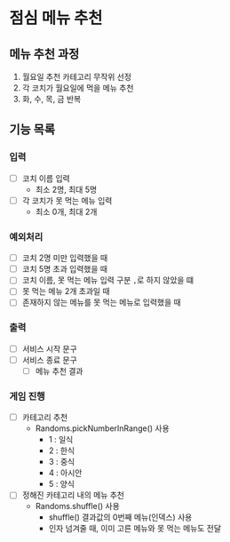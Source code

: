 # 점심 메뉴 추천

## 메뉴 추천 과정
1. 월요일 추천 카테고리 무작위 선정
2. 각 코치가 월요일에 먹을 메뉴 추천
3. 화, 수, 목, 금 반복



## 기능 목록

### 입력
- [ ] 코치 이름 입력
    - 최소 2명, 최대 5명
- [ ] 각 코치가 못 먹는 메뉴 입력
    - 최소 0개, 최대 2개

### 예외처리
- [ ] 코치 2명 미만 입력했을 때
- [ ] 코치 5명 초과 입력했을 때
- [ ] 코치 이름, 못 먹는 메뉴 입력 구분 `,`로 하지 않았을 떄
- [ ] 못 먹는 메뉴 2개 초과일 때
- [ ] 존재하지 않는 메뉴를 못 먹는 메뉴로 입력했을 때

### 출력
- [ ] 서비스 시작 문구
- [ ] 서비스 종료 문구
    - [ ] 메뉴 추천 결과

### 게임 진행
- [ ] 카테고리 추천
    - Randoms.pickNumberInRange() 사용
        - 1 : 일식
        - 2 : 한식
        - 3 : 중식
        - 4 : 아시안
        - 5 : 양식
- [ ] 정해진 카테고리 내의 메뉴 추천
    - Randoms.shuffle() 사용
        - shuffle() 결과값의 0번째 메뉴(인덱스) 사용
        - 인자 넘겨줄 때, 이미 고른 메뉴와 못 먹는 메뉴도 전달